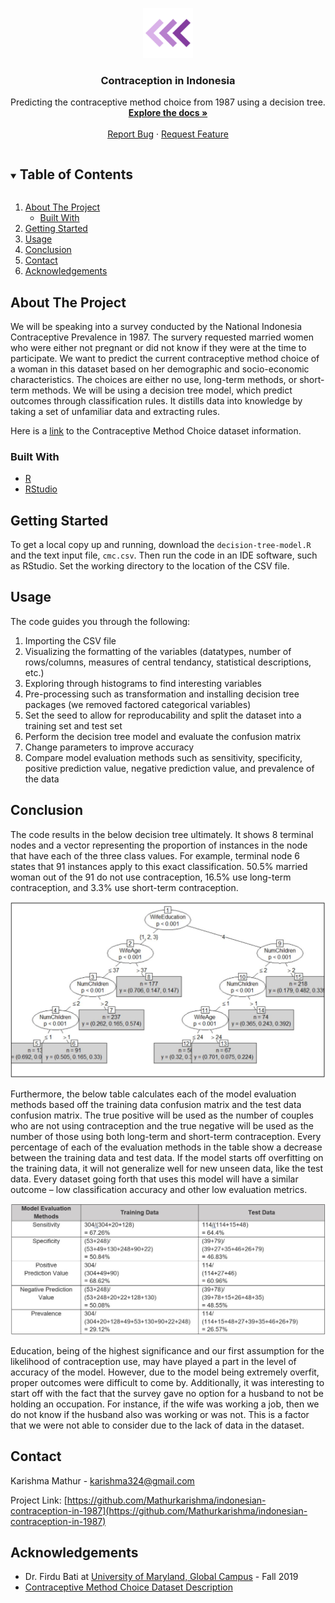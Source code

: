 <!-- PROJECT LOGO -->
<p align="center">
    <img src="images/logo.png" alt="Logo" width="80" height="80">
  </a>

  <h3 align="center">Contraception in Indonesia</h3>

  <p align="center">
    Predicting the contraceptive method choice from 1987 using a decision tree.
    <br />
    <a href="https://github.com/Mathurkarishma/indonesian-contraception-in-1987"><strong>Explore the docs »</strong></a>
    <br />
    <br />
    <a href="https://github.com/Mathurkarishma/indonesian-contraception-in-1987/issues">Report Bug</a>
    ·
    <a href="https://github.com/Mathurkarishma/indonesian-contraception-in-1987/issues">Request Feature</a>
  </p>
</p>



<!-- TABLE OF CONTENTS -->
<details open="open">
  <summary><h2 style="display: inline-block">Table of Contents</h2></summary>
  <ol>
    <li>
      <a href="#about-the-project">About The Project</a>
      <ul>
        <li><a href="#built-with">Built With</a></li>
      </ul>
    </li>
    <li>
      <a href="#getting-started">Getting Started</a>
    </li>
    <li><a href="#usage">Usage</a></li>
    <li><a href="#conclusion">Conclusion</a></li>
    <li><a href="#contact">Contact</a></li>
    <li><a href="#acknowledgements">Acknowledgements</a></li>
  </ol>
</details>



<!-- ABOUT THE PROJECT -->
## About The Project

We will be speaking into a survey conducted by the National Indonesia Contraceptive Prevalence in 1987.  The survery requested married women who were either not pregnant or did not know if they were at the time to participate.  We want to predict the current contraceptive method choice of a woman in this dataset based on her demographic and socio-economic characteristics.  The choices are either no use, long-term methods, or short-term methods.  We will be using a decision tree model, which predict outcomes through classification rules.  It distills data into knowledge by taking a set of unfamiliar data and extracting rules. 

Here is a [link](https://archive.ics.uci.edu/ml/datasets/Contraceptive%20Method%20Choice) to the Contraceptive Method Choice dataset information.

### Built With

* [R](https://cran.r-project.org/)
* [RStudio](https://rstudio.com/)


<!-- GETTING STARTED -->
## Getting Started

To get a local copy up and running, download the `decision-tree-model.R` and the text input file, `cmc.csv`. Then run the code in an IDE software, such as RStudio.  Set the working directory to the location of the CSV file.

<!-- USAGE EXAMPLES -->
## Usage

The code guides you through the following:

1. Importing the CSV file
2. Visualizing the formatting of the variables (datatypes, number of rows/columns, measures of central tendancy, statistical descriptions, etc.)
3. Exploring through histograms to find interesting variables
4. Pre-processing such as transformation and installing decision tree packages (we removed factored categorical variables)
5. Set the seed to allow for reproducability and split the dataset into a training set and test set
5. Perform the decision tree model and evaluate the confusion matrix
6. Change parameters to improve accuracy
7. Compare model evaluation methods such as sensitivity, specificity, positive prediction value, negative prediction value, and prevalence of the data

<!-- CONCLUSION -->
## Conclusion

The code results in the below decision tree ultimately.  It shows 8 terminal nodes and a vector representing the proportion of instances in the node that have each of the three class values.  For example, terminal node 6 states that 91 instances apply to this exact classification.  50.5% married woman out of the 91 do not use contraception, 16.5% use long-term contraception, and 3.3% use short-term contraception.

<img src="images/decision_tree.JPG" alt="decision_tree">

Furthermore, the below table calculates each of the model evaluation methods based off the training data confusion matrix and the test data confusion matrix.  The true positive will be used as the number of couples who are not using contraception and the true negative will be used as the number of those using both long-term and short-term contraception.  Every percentage of each of the evaluation methods in the table show a decrease between the training data and test data.  If the model starts off overfitting on the training data, it will not generalize well for new unseen data, like the test data.  Every dataset going forth that uses this model will have a similar outcome – low classification accuracy and other low evaluation metrics.	

<img src="images/table.JPG" alt="table">

Education, being of the highest significance and our first assumption for the likelihood of contraception use, may have played a part in the level of accuracy of the model.  However, due to the model being extremely overfit, proper outcomes were difficult to come by.  Additionally, it was interesting to start off with the fact that the survey gave no option for a husband to not be holding an occupation.  For instance, if the wife was working a job, then we do not know if the husband also was working or was not.  This is a factor that we were not able to consider due to the lack of data in the dataset.

<!-- CONTACT -->
## Contact

Karishma Mathur - karishma324@gmail.com

Project Link: [https://github.com/Mathurkarishma/indonesian-contraception-in-1987](https://github.com/Mathurkarishma/indonesian-contraception-in-1987)



<!-- ACKNOWLEDGEMENTS -->
## Acknowledgements

* Dr. Firdu Bati at [University of Maryland, Global Campus](https://www.umgc.edu/) - Fall 2019 </br >
* [Contraceptive Method Choice Dataset Description](https://archive.ics.uci.edu/ml/datasets/Contraceptive%20Method%20Choice)
